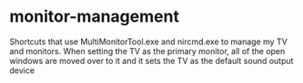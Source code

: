 # monitor-management
 Shortcuts that use MultiMonitorTool.exe and nircmd.exe to manage my TV and monitors. When setting the TV as the primary monitor, all of the open windows are moved over to it and it sets the TV as the default sound output device

